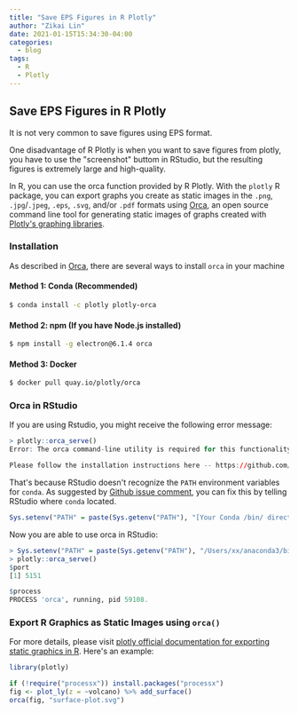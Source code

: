 ```yaml
---
title: "Save EPS Figures in R Plotly"
author: "Zikai Lin"
date: 2021-01-15T15:34:30-04:00
categories:
  - blog
tags:
  - R
  - Plotly
---
```




## Save EPS Figures in R Plotly



It is not very common to save figures using EPS format. 



One disadvantage of R Plotly is when you want to save figures from plotly, you have to use the "screenshot" buttom in RStudio, but the resulting figures is extremely large and high-quality. 



In R, you can use the orca function provided by R Plotly. With the `plotly` R package, you can export graphs you create as static images in the `.png`, `.jpg`/`.jpeg`, `.eps`, `.svg`, and/or `.pdf` formats using [Orca](https://github.com/plotly/orca), an open source command line tool for generating static images of graphs created with [Plotly's graphing libraries](https://plotly.com/graphing-libraries).



### Installation

As described in [Orca](https://github.com/plotly/orca), there are several ways to install `orca` in your machine



#### Method 1: Conda (Recommended)

```bash
$ conda install -c plotly plotly-orca
```





#### Method 2: npm (If you have Node.js installed)

```bash
$ npm install -g electron@6.1.4 orca
```





#### Method 3: Docker

```bash
$ docker pull quay.io/plotly/orca
```





### Orca in RStudio

If you are using Rstudio, you might receive the following error message:

```R
> plotly::orca_serve()
Error: The orca command-line utility is required for this functionality.

Please follow the installation instructions here -- https://github.com/plotly/orca#installation
```

That's because RStudio doesn't recognize the `PATH` environment variables for `conda`. As suggested by [Github issue comment](https://github.com/plotly/orca/issues/120#issuecomment-424000634), you can fix this by telling RStudio where `conda` located.

```R
Sys.setenv("PATH" = paste(Sys.getenv("PATH"), "[Your Conda /bin/ directory]", sep = .Platform$path.sep))
```

Now you are able to use orca in RStudio: 

```R
> Sys.setenv("PATH" = paste(Sys.getenv("PATH"), "/Users/xx/anaconda3/bin/", sep = .Platform$path.sep))
> plotly::orca_serve()
$port
[1] 5151

$process
PROCESS 'orca', running, pid 59108.
```



### Export R Graphics as Static Images using `orca()`

For more details, please visit [plotly official documentation for exporting static graphics in R](https://plotly.com/r/static-image-export/). Here's an example:

```R
library(plotly)

if (!require("processx")) install.packages("processx")
fig <- plot_ly(z = ~volcano) %>% add_surface()
orca(fig, "surface-plot.svg")
```

